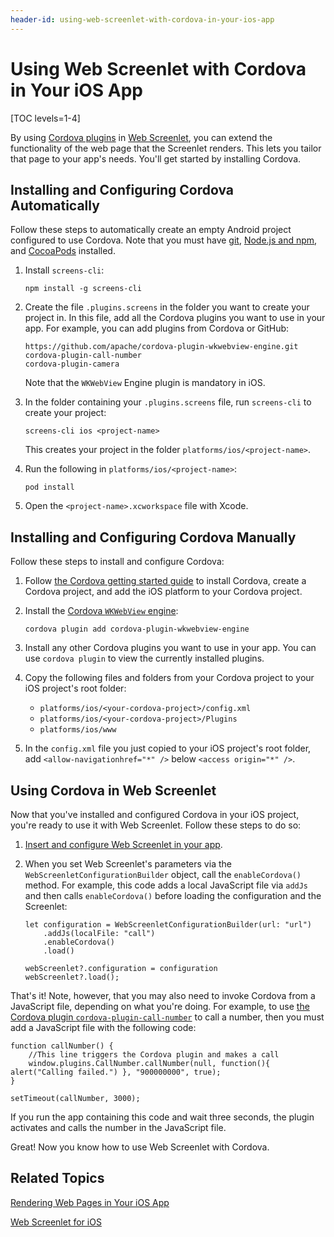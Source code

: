 ```yaml
---
header-id: using-web-screenlet-with-cordova-in-your-ios-app
---
```


# Using Web Screenlet with Cordova in Your iOS App

[TOC levels=1-4]

By using 
[Cordova plugins](https://cordova.apache.org/plugins/) in 
[Web Screenlet](/docs/7-1/tutorials/-/knowledge_base/t/rendering-web-pages-in-your-ios-app), 
you can extend the functionality of the web page that the Screenlet renders. 
This lets you tailor that page to your app's needs. You'll get started by 
installing Cordova. 

## Installing and Configuring Cordova Automatically

Follow these steps to automatically create an empty Android project configured 
to use Cordova. Note that you must have 
[git](https://git-scm.com/), 
[Node.js and npm](https://nodejs.org/en/), 
and 
[CocoaPods](https://cocoapods.org/) 
installed. 

1.  Install `screens-cli`: 

        npm install -g screens-cli

2.  Create the file `.plugins.screens` in the folder you want to create your 
    project in. In this file, add all the Cordova plugins you want to use in 
    your app. For example, you can add plugins from Cordova or GitHub: 

        https://github.com/apache/cordova-plugin-wkwebview-engine.git
        cordova-plugin-call-number
        cordova-plugin-camera

    Note that the `WKWebView` Engine plugin is mandatory in iOS. 

3.  In the folder containing your `.plugins.screens` file, run `screens-cli` to 
    create your project: 

        screens-cli ios <project-name>

    This creates your project in the folder `platforms/ios/<project-name>`. 

4.  Run the following in `platforms/ios/<project-name>`: 

        pod install

5.  Open the `<project-name>.xcworkspace` file with Xcode. 

## Installing and Configuring Cordova Manually

Follow these steps to install and configure Cordova: 

1.  Follow 
    [the Cordova getting started guide](https://cordova.apache.org/#getstarted) 
    to install Cordova, create a Cordova project, and add the iOS platform to 
    your Cordova project. 

2.  Install the 
    [Cordova `WKWebView` engine](https://www.npmjs.com/package/cordova-plugin-ionic-wkwebview-engine): 

        cordova plugin add cordova-plugin-wkwebview-engine

3.  Install any other Cordova plugins you want to use in your app. You can use 
    `cordova plugin` to view the currently installed plugins. 

4.  Copy the following files and folders from your Cordova project to your iOS 
    project's root folder: 

    - `platforms/ios/<your-cordova-project>/config.xml`
    - `platforms/ios/<your-cordova-project>/Plugins`
    - `platforms/ios/www`

5.  In the `config.xml` file you just copied to your iOS project's root folder, 
    add `<allow-navigationhref="*" />` below `<access origin="*" />`. 

## Using Cordova in Web Screenlet

Now that you've installed and configured Cordova in your iOS project, you're 
ready to use it with Web Screenlet. Follow these steps to do so: 

1.  [Insert and configure Web Screenlet in your app](/docs/7-1/tutorials/-/knowledge_base/t/rendering-web-pages-in-your-ios-app). 

2.  When you set Web Screenlet's parameters via the 
    `WebScreenletConfigurationBuilder` object, call the `enableCordova()` 
    method. For example, this code adds a local JavaScript file via `addJs` and 
    then calls `enableCordova()` before loading the configuration and the 
    Screenlet: 

        let configuration = WebScreenletConfigurationBuilder(url: "url")
            .addJs(localFile: "call")
            .enableCordova()
            .load()

        webScreenlet?.configuration = configuration
        webScreenlet?.load();

That's it! Note, however, that you may also need to invoke Cordova from a 
JavaScript file, depending on what you're doing. For example, to use 
[the Cordova plugin `cordova-plugin-call-number`](https://www.npmjs.com/package/cordova-plugin-call-number) 
to call a number, then you must add a JavaScript file with the following code: 

    function callNumber() {
        //This line triggers the Cordova plugin and makes a call
        window.plugins.CallNumber.callNumber(null, function(){ alert("Calling failed.") }, "900000000", true);
    }

    setTimeout(callNumber, 3000);

If you run the app containing this code and wait three seconds, the plugin 
activates and calls the number in the JavaScript file. 

Great! Now you know how to use Web Screenlet with Cordova. 

## Related Topics

[Rendering Web Pages in Your iOS App](/docs/7-1/tutorials/-/knowledge_base/t/rendering-web-pages-in-your-ios-app)

[Web Screenlet for iOS](/docs/7-1/reference/-/knowledge_base/r/web-screenlet-for-ios)
